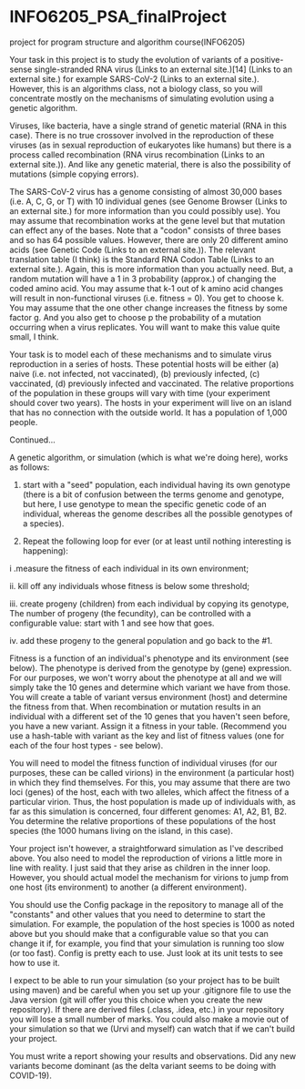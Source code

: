 # INFO6205_PSA_finalProject
project for program structure and algorithm course(INFO6205)


Your task in this project is to study the evolution of variants of a positive-sense single-stranded RNA virus (Links to an external site.)[14] (Links to an external site.) for example SARS-CoV-2 (Links to an external site.). However, this is an algorithms class, not a biology class, so you will concentrate mostly on the mechanisms of simulating evolution using a genetic algorithm.

Viruses, like bacteria, have a single strand of genetic material (RNA in this case). There is no true crossover involved in the reproduction of these viruses (as in sexual reproduction of eukaryotes like humans) but there is a process called recombination (RNA virus recombination (Links to an external site.)). And like any genetic material, there is also the possibility of mutations (simple copying errors).

The SARS-CoV-2 virus has a genome consisting of almost 30,000 bases (i.e. A, C, G, or T) with 10 individual genes (see Genome Browser (Links to an external site.) for more information than you could possibly use). You may assume that recombination works at the gene level but that mutation can effect any of the bases. Note that a "codon" consists of three bases and so has 64 possible values. However, there are only 20 different amino acids (see Genetic Code (Links to an external site.)). The relevant translation table (I think) is the Standard RNA Codon Table (Links to an external site.). Again, this is more information than you actually need. But, a random mutation will have a 1 in 3 probability (approx.) of changing the coded amino acid. You may assume that k-1 out of k amino acid changes will result in non-functional viruses (i.e. fitness = 0).  You get to choose k. You may assume that the one other change increases the fitness by some factor g.  And you also get to choose p the probability of a mutation occurring when a virus replicates. You will want to make this value quite small, I think.

Your task is to model each of these mechanisms and to simulate virus reproduction in a series of hosts. These potential hosts will be either (a) naive (i.e. not infected, not vaccinated), (b) previously infected, (c) vaccinated, (d) previously infected and vaccinated.  The relative proportions of the population in these groups will vary with time (your experiment should cover two years). The hosts in your experiment will live on an island that has no connection with the outside world. It has a population of 1,000 people.

Continued...

A genetic algorithm, or simulation (which is what we're doing here), works as follows:

1. start with a "seed" population, each individual having its own genotype (there is a bit of confusion between the terms genome and genotype, but here, I use genotype to mean the specific genetic code of an individual, whereas the genome describes all the possible genotypes of a species).

2. Repeat the following loop for ever (or at least until nothing interesting is happening):

i .measure the fitness of each individual in its own environment;

ii. kill off any individuals whose fitness is below some threshold;


iii. create progeny (children) from each individual by copying its genotype, The number of progeny (the fecundity), can be controlled with a configurable value: start with 1 and see how that goes.

iv. add these progeny to the general population and go back to the #1.


Fitness is a function of an individual's phenotype and its environment (see below). The phenotype is derived from the genotype by (gene) expression. For our purposes, we won't worry about the phenotype at all and we will simply take the 10 genes and determine which variant we have from those. You will create a table of variant versus environment (host) and determine the fitness from that. When recombination or mutation results in an individual with a different set of the 10 genes that you haven't seen before, you have a new variant. Assign it a fitness in your table. (Recommend you use a hash-table with variant as the key and list of fitness values (one for each of the four host types - see below).

You will need to model the fitness function of individual viruses (for our purposes, these can be called virions) in the environment (a particular host) in which they find themselves. For this, you may assume that there are two loci (genes) of the host, each with two alleles, which affect the fitness of a particular virion. Thus, the host population is made up of individuals with, as far as this simulation is concerned, four different genomes: A1, A2, B1, B2. You determine the relative proportions of these populations of the host species (the 1000 humans living on the island, in this case).

Your project isn't however, a straightforward simulation as I've described above. You also need to model the reproduction of virions a little more in line with reality. I just said that they arise as children in the inner loop. However, you should actual model the mechanism for virions to jump from one host (its environment) to another (a different environment). 

You should use the Config package in the repository to manage all of the "constants" and other values that you need to determine to start the simulation. For example, the population of the host species is 1000 as noted above but you should make that a configurable value so that you can change it if, for example, you find that your simulation is running too slow (or too fast). Config is pretty each to use. Just look at its unit tests to see how to use it.

I expect to be able to run your simulation (so your project has to be built using maven) and be careful when you set up your .gitignore file to use the Java version (git will offer you this choice when you create the new repository). If there are derived files (.class, .idea, etc.) in your repository you will lose a small number of marks. You could also make a movie out of your simulation so that we (Urvi and myself) can watch that if we can't build your project.

You must write a report showing your results and observations. Did any new variants become dominant (as the delta variant seems to be doing with COVID-19).

 

 

